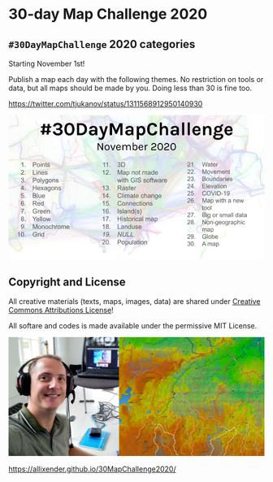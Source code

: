 # 30-day Map Challenge 2020

## `#30DayMapChallenge` 2020 categories

Starting November 1st!

Publish a map each day with the following themes. No restriction on tools or data, but all maps should be made by you. Doing less than 30 is fine too.

https://twitter.com/tjukanov/status/1311568912950140930

![Topi 30 Challenge Themes](source/_static/topi_orig.jpg)

## Copyright and License

All creative materials (texts, maps, images, data) are shared under [Creative Commons Attributions License](https://creativecommons.org/licenses/by/4.0/)!

All softare and codes is made available under the permissive MIT License.

![Alex](source/_static/logo.png)

https://allixender.github.io/30MapChallenge2020/
